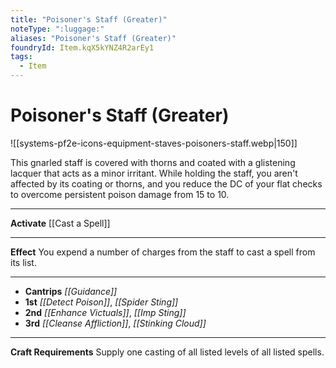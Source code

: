 ```yaml
---
title: "Poisoner's Staff (Greater)"
noteType: ":luggage:"
aliases: "Poisoner's Staff (Greater)"
foundryId: Item.kqX5kYNZ4R2arEy1
tags:
  - Item
---
```


# Poisoner's Staff (Greater)
![[systems-pf2e-icons-equipment-staves-poisoners-staff.webp|150]]

This gnarled staff is covered with thorns and coated with a glistening lacquer that acts as a minor irritant. While holding the staff, you aren't affected by its coating or thorns, and you reduce the DC of your flat checks to overcome persistent poison damage from 15 to 10.

* * *

**Activate** [[Cast a Spell]]

* * *

**Effect** You expend a number of charges from the staff to cast a spell from its list.

* * *

*   **Cantrips** _[[Guidance]]_
*   **1st** _[[Detect Poison]]_, _[[Spider Sting]]_
*   **2nd** _[[Enhance Victuals]]_, _[[Imp Sting]]_
*   **3rd** _[[Cleanse Affliction]]_, _[[Stinking Cloud]]_

* * *

**Craft Requirements** Supply one casting of all listed levels of all listed spells.
